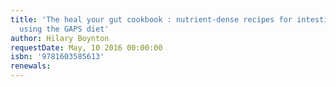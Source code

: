 ```yaml
---
title: 'The heal your gut cookbook : nutrient-dense recipes for intestinal health
  using the GAPS diet'
author: Hilary Boynton
requestDate: May, 10 2016 00:00:00
isbn: '9781603585613'
renewals: 
---
```



